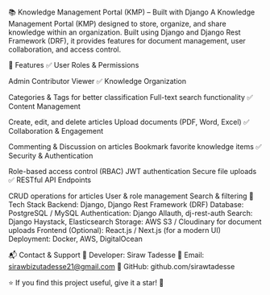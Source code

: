 📚 Knowledge Management Portal (KMP) – Built with Django
A Knowledge Management Portal (KMP) designed to store, organize, and share knowledge within an organization. Built using Django and Django Rest Framework (DRF), it provides features for document management, user collaboration, and access control.

🌟 Features
✅ User Roles & Permissions

Admin
Contributor
Viewer
✅ Knowledge Organization

Categories & Tags for better classification
Full-text search functionality
✅ Content Management

Create, edit, and delete articles
Upload documents (PDF, Word, Excel)
✅ Collaboration & Engagement

Commenting & Discussion on articles
Bookmark favorite knowledge items
✅ Security & Authentication

Role-based access control (RBAC)
JWT authentication
Secure file uploads
✅ RESTful API Endpoints

CRUD operations for articles
User & role management
Search & filtering
🚀 Tech Stack
Backend: Django, Django Rest Framework (DRF)
Database: PostgreSQL / MySQL
Authentication: Django Allauth, dj-rest-auth
Search: Django Haystack, Elasticsearch
Storage: AWS S3 / Cloudinary for document uploads
Frontend (Optional): React.js / Next.js (for a modern UI)
Deployment: Docker, AWS, DigitalOcean

📬 Contact & Support
📍 Developer: Siraw Tadesse
📧 Email: sirawbizutadesse21@gmail.com
💼 GitHub: github.com/sirawtadesse

⭐ If you find this project useful, give it a star! 🚀
